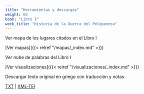 ```yaml
---
title: "Herramientas y descargas"
weight: 60
book: "Libro I"
work_title: "Historia de la Guerra del Peloponeso"
---
```

Ver mapa de los lugares citados en el Libro I

[Ver mapas]({{< relref "/mapas/_index.md" >}})

Ver nube de palabras del Libro I

[Ver visualizaciones]({{< relref "/visualizaciones/_index.md" >}})

Descargar texto original en griego con traducción y notas

<a href="https://corpusabierto.com/libros/guerra-del-peloponeso/formatos/lib-i/txt/06_conflicto-potidea-caps-56-66.txt" target="_blank">TXT</a> | <a href="https://corpusabierto.com/libros/guerra-del-peloponeso/formatos/lib-i/xml-tei/06_conflicto-potidea-caps-56-66.xml" target="_blank">XML-TEI</a>